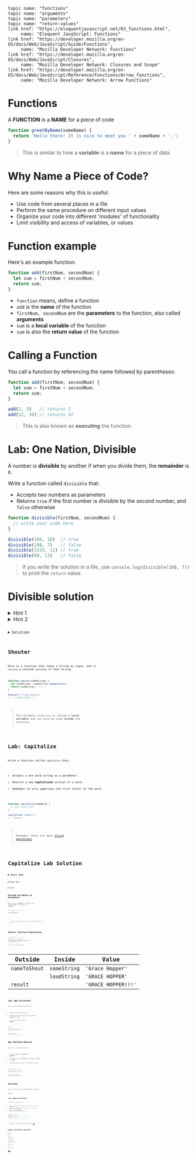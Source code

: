    topic name: "functions"
    topic name: "arguments"
    topic name: "parameters"
    topic name: "return-values"
    link href: "https://eloquentjavascript.net/03_functions.html",
         name: "Eloquent JavaScript: Functions"
    link href: "https://developer.mozilla.org/en-US/docs/Web/JavaScript/Guide/Functions",
         name: "Mozilla Developer Network: Functions"
    link href: "https://developer.mozilla.org/en-US/docs/Web/JavaScript/Closures",
         name: "Mozilla Developer Network: Closures and Scope"
    link href: "https://developer.mozilla.org/en-US/docs/Web/JavaScript/Reference/Functions/Arrow_functions",
         name: "Mozilla Developer Network: Arrow Functions"

# Functions

A **FUNCTION** is a **NAME** for a piece of code

```js
function greetByName(someName) {
  return 'Hello there! It is nice to meet you ' + someName + '.';
}
```

> This is similar to how a **variable** is a **name** for a piece of data

# Why Name a Piece of Code?

Here are some reasons why this is useful:

- Use code from several places in a file
- Perform the same procedure on different input values
- Organize your code into different 'modules' of functionality
- Limit visibility and access of variables, or values

# Function example

Here's an example function:

```js
function add(firstNum, secondNum) {
  let sum = firstNum + secondNum;
  return sum;
}
```

- `function` means, define a function
- `add` is the **name** of the function
- `firstNum, secondNum` are the **parameters** to the function, also called **arguments**
- `sum` is a **local variable** of the function
- `sum` is also the **return value** of the function

# Calling a Function

You call a function by referencing the name followed by parentheses:

```js
function add(firstNum, secondNum) {
  let sum = firstNum + secondNum;
  return sum;
}

add(2, 3)   // returns 5
add(12, 30) // returns 42
```

> This is also known as **executing** the function.

# Lab: One Nation, Divisible

A number is **divisible** by another if when you divide them, the **remainder** is `0`.

Write a function called `divisible` that:

- Accepts two numbers as parameters
- Returns `true` if the first number is divisible by the second number, and `false` otherwise

```js
function divisible(firstNum, secondNum) {
  // write your code here
}

divisible(100, 10)  // true
divisible(100, 7)   // false
divisible(3333, 11) // true
divisible(99, 12)   // false
```

> If you write the solution in a file, use `console.log(divisible(100, 7))` to print the `return` value.

# Divisible solution

<details>
<summary>Hint 1</summary>
<div>

The modulus operator `%` returns either an integer or zero.  Integers are truthy, while 0 is falsy.

</div>
</details>

<details>
<summary>Hint 2</summary>
<div>You may need to use some logic. You can create a simple control flow with an `if ...else` statement</div>

<pre>
  <code class="language-javascript">
  if(/*this expression evaluates true*/) {
    //do this
  } else {
    //otherwise do this
  }
  <code>
</pre>

</details>

<details>
<summary>Solution</summary>
<pre>
  <code class="language-javascript">
  function divisible(operator, operand) {
    if(operator % operand) {
      return true
    } else {
      return false
    }
  }

  divisible(100, 10) // => true
  <code>
</pre>
</details>

# Shouter

Here is a function that takes a String as input, and it `return`s a shouted version of that String.

```js
function shouter(someString) {
  let loudString = someString.toUpperCase();
  return loudString + '!!!';
}

shouter('i like pizza');
// 'I LIKE PIZZA!!!'
```

> The variable `loudString` is called a **local variable** and can only be used **inside** the function.

# Lab: Capitalize

Write a function called `capitalize` that:

- Accepts a one word string as a parameter.
- Returns a new **Capitalized** version of a word.
- Remember to only uppercase the first letter of the word.

```js
function capitalize(someWord) {
  // your code here
}

capitalize('tomato')
// 'Tomato'
```

> Remember there are many [string operations](https://developer.mozilla.org/en-US/docs/Web/JavaScript/Reference/Global_Objects/String#instance_methods)

# Capitalize Lab Solution

<details>
  <summary>Hint One</summary>
<div>

Try getting the first letter from the String using indexing

<pre><code class="language-javascript">let firstLetter = string[0]<code></pre>

</div>
</details>

<details>
  <summary>Hint Two</summary>
<div>
Try using the method <a href="https://developer.mozilla.org/en-US/docs/Web/JavaScript/Reference/Global_Objects/String/slice">Slice</a>

<pre><code class="language-javascript">let restOfString = string.slice(1)<code></pre>

</div>
</details>

<details>
  <summary>Answer</summary>
  <pre><code class="language-javascript">
    function capitalize(word) {
      let firstLetter = word[0];
      let restOfWord = word.slice(1);
      return firstLetter.toUpperCase() + restOfWord.toLowerCase();
    }

    console.log(capitalize('smith'));
    console.log(capitalize('MACGUYVER'));
  <code></pre>
  <div>
  The variables `firstLetter` and `restOfWord` are called *local variables* and can only be used *inside* the `capitalize` function.
  </div>
</details>

# Passing Variables as Parameters

When you pass a **variable** to a function, that variable **value** is assigned to a **parameter**.

```js
let nameToShout = 'Grace Hopper';

shouter(nameToShout);
// 'GRACE HOPPER!!!'
```

> The variable name and parameter name **DO NOT** need to match

# Shouter Function Explanation

```js
let nameToShout = 'Grace Hopper';

function shouter(someString) {
  let loudString = someString.toUpperCase();
  return loudString + '!!!';
}

let result = shouter(nameToShout);
```

| Outside              | Inside              | Value               |
|----------------------|---------------------|---------------------|
| `nameToShout`        | `someString`        | `'Grace Hopper'`    |
|                      | `loudString`        | `'GRACE HOPPER'`    |
| `result`             |                     | `'GRACE HOPPER!!!'` |

# Lab: Age Calculator

Write a function named `ageInSeconds` that:

- Accepts a person's age in years
- Multiplies the age in years by the number of **seconds** in a year
- `return`s the person's age in **seconds**

```js
let age = 27;

function ageInSeconds(num) {
  // your code here
}

ageInSeconds(age);
// 'You are 852055200 seconds old'
```

# Age Function Reverse

Now write a reverse function that:

- Accepts a number of **seconds** as a **parameter**
- Divides the age in **seconds** by the number of seconds in a **year**
- `return`s the age in years, or fractions of a year

```javascript
let ageInSeconds = 852055200;

function ageInYears(seconds) {
  // your code here
}

ageInYears(ageInSeconds);
// 'You are 27 years old'
```

# Solution

Here's one solution for the ageInSeconds calculator:

<details>
<summary>Answer</summary>
  <pre><code class="language-javascript">
  let age = 27

  function ageInSeconds(num) {
    let secondsInMin = 60
    let minInHour = 60
    let hrInDay = 24
    let dayInYr = 365.25

    let secInYr = secondsInMin * minInHour * hrInDay * dayInYr

    let ageInSec = num * secInYr

    return ageInSec
  }

  console.log(ageInSeconds(age))
  <code></pre>
</details>

# Lab: Supply Calculator

Write a function named `supplyCalc` that:

- Accepts three arguments, a starting age, an amount per day, and an item name
- Calculates the amount of items used over the rest of your life, based on a 100 year max age
- `return`s 'You will need **Number** **Item**s to last the rest of your life.' e.g.

```js
supplyCalc(20, 3, 'cookie') 
// 'You will need 87600 cookies to last the rest of your life'
supplyCalc(99, 3, 'cakes')
// 'You will need 1095 cakes to last the rest of your life'
supplyCalc(0, 3, 'pies')
// 'You will need 109500 pies to last the rest of your life'
```

> Inspired by the Lifetime Supply Calculator lab designed for the Girl Develope It! curriculum. The original can be found [here](https://www.teaching-materials.org/javascript/exercises/functions)

# Supply Calculator Solution

<details>
<summary>Hint 1</summary>

Calculate the number of cookies needed per year

<pre><code class="language-javascript">
let amountPerYear = amountPerDay * 365
<code></pre>
</details>

<details>
<summary>Hint 2</summary>

Calculate the number of years of life left

<pre><code class="language-javascript">
let numberOfYears = 100 - age
<code></pre>
</details>

<details>
<summary>Solution</summary>

Use the number of cookies per year, and number of years of life, to calculate the total cookies

<pre><code class="language-javascript">
function supplyCalc(age, amountPerDay, item) {
  let amountPerYear = amountPerDay *365;
  let numberOfYears = 100 - age;
  let totalNeeded = amountPerYear* numberOfYears;

  return 'You will need' + totalNeeded + ' ' + item + 's to last the rest of your life';
}
<code></pre>
</details>

# Lab: Titleize

Write a function named `titleize` that:

- Accepts a string as an argument
- Splits apart the words in the string
- Capitalizes each word
- `return`s a string with the first letter of each word capitalized e.g.

```js
titleize('all dogs are good dogs');
// 'All Dogs Are Good Dogs'
titleize('eveRY green bus drives fAst');
// 'Every Green Bus Drives Fast'
titleize('FRIDAY IS THE LONGEST DAY');
// 'Friday Is The Longest Day'
```

# Titleize solution

<details>
<summary>Hint 1</summary>

Make a function to capitalize each word

<pre><code class="language-javascript">
function capitalize(word) {
  let firstLetter = word[0].toUpperCase();
  let restOfWord = word.slice(1).toLowerCase();
  return firstLetter + restOfWord;
}
<code></pre>
</details>

<details>
<summary>Hint 2</summary>

Split the words in the string into an Array of items

<pre><code class="language-javascript">
let wordArray = string.split(' ');
<code></pre>
</details>

<details>
<summary>Solution</summary>

Loop over every item in the Array of words, capitalize each, and then add them to a new string

<pre><code class="language-javascript">
function capitalize(word) {
  let firstLetter = word[0].toUpperCase();
  let restOfWord = word.slice(1).toLowerCase();
  return firstLetter + restOfWord;
}

function titleize(string) {
  let wordArray = string.split(' ');

  let newString = '';
  let wordsModified = 0;

  while (wordsModified < wordArray.length) {
    let currentWord = wordArray[wordsModified];
    let newWord = capitalize(currentWord);
    newString = newString + ' ' + newWord;
    wordsModified = wordsModified + 1;
  }

  return newString.trim();
}
<code></pre>
</details>

# More About Functions

- [FreeCodeCamp](https://learn.freecodecamp.org/javascript-algorithms-and-data-structures)
  - start with the challenge [Write Reusable JavaScript with Functions](https://learn.freecodecamp.org/javascript-algorithms-and-data-structures/basic-javascript/write-reusable-javascript-with-functions)
  - continue through the challenge [Assignment with a Returned Value](https://learn.freecodecamp.org/javascript-algorithms-and-data-structures/basic-javascript/assignment-with-a-returned-value)

- Read [Eloquent JavaScript chapter 3](http://eloquentjavascript.net/03_functions.html)
